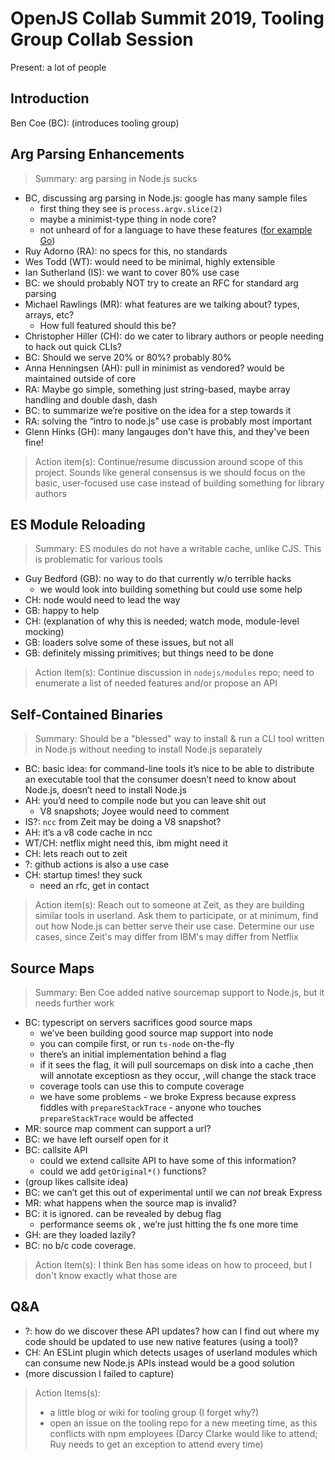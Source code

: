 # OpenJS Collab Summit 2019, Tooling Group Collab Session

Present: a lot of people

## Introduction

Ben Coe (BC): (introduces tooling group)

## Arg Parsing Enhancements

> Summary: arg parsing in Node.js sucks

- BC, discussing arg parsing in Node.js: google has many sample files
  - first thing they see is `process.argv.slice(2)`
  - maybe a minimist-type thing in node core?
  - not unheard of for a language to have these features ([for example Go](https://golang.org/pkg/flag/))
- Ruy Adorno (RA): no specs for this, no standards
- Wes Todd (WT): would need to be minimal, highly extensible
- Ian Sutherland (IS): we want to cover 80% use case
- BC: we should probably NOT try to create an RFC for standard arg parsing
- Michael Rawlings (MR): what features are we talking about? types, arrays, etc?
  - How full featured should this be?
- Christopher Hiller (CH): do we cater to library authors or people needing to hack out quick CLIs?
- BC: Should we serve 20% or 80%?  probably 80%
- Anna Henningsen (AH): pull in minimist as vendored?  would be maintained outside of core
- RA: Maybe go simple, something just string-based, maybe array handling and double dash, dash
- BC: to summarize we’re positive on the idea for a step towards it
- RA: solving the “intro to node.js” use case is probably most important
- Glenn Hinks (GH): many langauges don't have this, and they've been fine!

> Action item(s): Continue/resume discussion around scope of this project.  Sounds like general consensus is we should focus on the basic, user-focused use case instead of building something for library authors

## ES Module Reloading

> Summary: ES modules do not have a writable cache, unlike CJS. This is problematic for various tools

- Guy Bedford (GB): no way to do that currently w/o terrible hacks
  - we would look into building something but could use some help
- CH: node would need to lead the way
- GB: happy to help
- CH: (explanation of why this is needed; watch mode, module-level mocking)
- GB: loaders solve some of these issues, but not all
- GB: definitely missing primitives; but things need to be done

> Action item(s): Continue discussion in `nodejs/modules` repo; need to enumerate a list of needed features and/or propose an API

## Self-Contained Binaries

> Summary: Should be a "blessed" way to install & run a CLI tool written in Node.js without needing to install Node.js separately

- BC: basic idea: for command-line tools it’s nice to be able to distribute an executable tool that the consumer doesn’t need to know about Node.js, doesn’t need to install Node.js
- AH: you’d need to compile node but you can leave shit out
  - V8 snapshots; Joyee would need to comment
- IS?: `ncc` from Zeit may be doing a V8 snapshot?
- AH: it’s a v8 code cache in ncc
- WT/CH: netflix might need this, ibm might need it
- CH: lets reach out to zeit
- ?: github actions is also a use case
- CH: startup times! they suck
  - need an rfc, get in contact

> Action item(s): Reach out to someone at Zeit, as they are building similar tools in userland.  Ask them to participate, or at minimum, find out how Node.js can better serve their use case.  Determine our use cases, since Zeit's may differ from IBM's may differ from Netflix

## Source Maps

> Summary: Ben Coe added native sourcemap support to Node.js, but it needs further work

- BC: typescript on servers sacrifices good source maps
  - we’ve been building good source map support into node
  - you can compile first, or run `ts-node` on-the-fly
  - there’s an initial implementation behind a flag
  - if it sees the flag, it will pull sourcemaps on disk into a cache ,then will annotate exceptiosn as they occur, ,will change the stack trace
  - coverage tools can use this to compute coverage
  - we have some problems - we broke Express because express fiddles with `prepareStackTrace` - anyone who touches `prepareStackTrace` would be affected
- MR: source map comment can support a url?
- BC: we have left ourself open for it
- BC: callsite API
  - could we extend callsite API to have some of this information?
  - could we add `getOriginal*()` functions?
- (group likes callsite idea)
- BC: we can’t get this out of experimental until we can *not* break Express
- MR: what happens when the source map is invalid?
- BC: it is ignored. can be revealed by debug flag
  - performance seems ok , we’re just hitting the fs one more time
- GH: are they loaded lazily?
- BC: no b/c code coverage.

> Action Item(s): I think Ben has some ideas on how to proceed, but I don't know exactly what those are

## Q&A

- ?: how do we discover these API updates? how can I find out where my code should be updated to use new native features (using a tool)?
- CH: An ESLint plugin which detects usages of userland modules which can consume new Node.js APIs instead would be a good solution
- (more discussion I failed to capture)

> Action Items(s):
> - a little blog or wiki for tooling group (I forget why?)
> - open an issue on the tooling repo for a new meeting time, as this conflicts with npm employees (Darcy Clarke would like to attend; Ruy needs to get an exception to attend every time)
